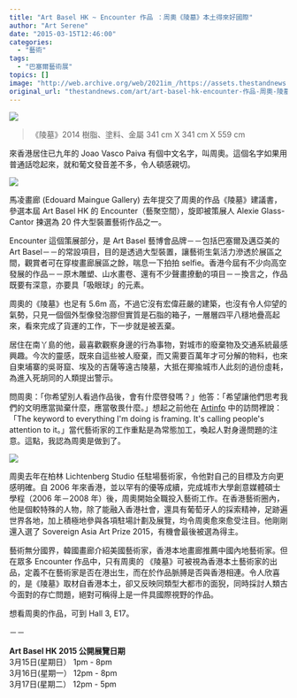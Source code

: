 ```yaml
---
title: "Art Basel HK ~ Encounter 作品 ：周奧《陵墓》本土得來好國際"
author: "Art Serene"
date: "2015-03-15T12:46:00"
categories:
  - "藝術"
tags:
  - "巴塞爾藝術展"
topics: []
image: "http://web.archive.org/web/2021im_/https://assets.thestandnews.com/media/photos/E3808AE999B5E5A293E3808B2014_kwfBz.jpg"
original_url: "thestandnews.com/art/art-basel-hk-encounter-作品-周奧-陵墓-本土得來好國際"
---
```

![](http://web.archive.org/web/2021im_/https://assets.thestandnews.com/media/photos/E3808AE999B5E5A293E3808B2014_kwfBz.jpg)
> 《陵墓》2014 樹脂、塗料、金屬 341 cm X 341 cm X 559 cm

來香港居住已九年的 Joao Vasco Paiva 有個中文名字，叫周奧。這個名字如果用普通話唸起來，就和葡文發音差不多，令人頓感親切。

![](http://web.archive.org/web/2021im_/https://assets.thestandnews.com/media/photos/E3808AE999B5E5A293E3808B201420artist_sx02f.jpg)

馬凌畫廊 (Edouard Maingue Gallery) 去年提交了周奧的作品《陵墓》建議書，參選本屆 Art Basel HK 的 Encounter（藝聚空間），旋即被策展人 Alexie Glass-Cantor 揀選為 20 件大型裝置藝術作品之一。

Encounter 這個策展部分，是 Art Basel 藝博會品牌－－包括巴塞爾及邁亞美的 Art Basel－－的常設項目，目的是透過大型裝置，讓藝術生氣活力滲透於展區之間，觀賞者可在穿梭畫廊展區之餘，喘息一下拍拍 selfie。香港今屆有不少向高空發展的作品－－原木雕塑、山水畫卷、還有不少聲畫撩動的項目－－換言之，作品既要有深意，亦要具「吸眼球」的元素。

周奧的《陵墓》也足有 5.6m 高，不過它沒有宏偉莊嚴的建築，也沒有令人仰望的氣勢，只見一個個外型像發泡膠但實質是石脂的箱子，一層層四平八穩地疊高起來，看來完成了貨運的工作，下一步就是被丟棄。

居住在南丫島的他，最喜歡觀察身邊的行為事物，對城市的廢棄物及交通系統最感興趣。今次的靈感，既來自這些被人廢棄，而又需要百萬年才可分解的物料，也來自柬埔寨的吳哥窟、埃及的吉薩等遠古陵墓，大抵在揶揄城市人此刻的過份虛耗，為進入死胡同的人類提出警示。

問周奧：「你希望別人看過作品後，會有什麼啓發嗎？」他答：「希望讓他們思考我們的文明應當拋棄什麼，應當敬畏什麼。」想起之前他在 [Artinfo](http://web.archive.org/web/20211229060401/http://hk.blouinartinfo.com/news/story/904284/interview-joao-vasco-paiva-frames-hong-kongs-non-places) 中的訪問裡說：「The keyword to everything I'm doing is framing. It's calling people's attention to it。」當代藝術家的工作重點是為常態加工，喚起人對身邊問題的注意。這點，我認為周奧是做到了。

![](http://web.archive.org/web/2021im_/https://assets.thestandnews.com/media/photos/IMG_6475_F3ETR.JPG)

周奧去年在柏林 Lichtenberg Studio 任駐場藝術家，令他對自己的目標及方向更感明確。自 2006 年來香港，並以罕有的優等成續，完成城市大學創意媒體碩士學程（2006 年－2008 年）後，周奧開始全職投入藝術工作。在香港藝術圈內，他是個較特殊的人物，除了能融入香港社會，還具有葡萄牙人的採索精神，足跡遍世界各地，加上積極地參與各項駐場計劃及展覽，均令周奧愈來愈受注目。他剛剛還入選了 Sovereign Asia Art Prize 2015，有機會最後被選為得主。

藝術無分國界，韓國畫廊介紹美國藝術家，香港本地畫廊推薦中國內地藝術家。但在眾多 Encounter 作品中，只有周奧的 《陵墓》可被視為香港本土藝術家的出品，定義不在藝術家是否在港出生，而在於作品脈膊是否與香港相連。令人欣喜的，是《陵墓》取材自香港本土，卻又反映同類型大都市的面猊，同時採討人類古今面對的存亡問題，絕對可稱得上是一件具國際視野的作品。

想看周奧的作品，可到 Hall 3, E17。

－－

**Art Basel HK 2015 公開展覽日期**  
3月15日(星期日） 1pm - 8pm  
3月16日(星期一） 12pm - 8pm  
3月17日(星期二） 12pm - 5pm